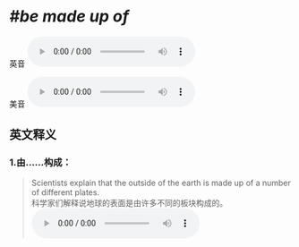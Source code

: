 # ***\#be made up of*** 
英音
<audio src="./media/be made up of1.aac" controls="controls"></audio>

美音
<audio src="./media/be made up of2.aac" controls="controls"></audio>



  

英文释义
---
### 1.**由……构成：**  

 > Scientists explain that the outside of the earth is made up of a number of different plates.  
 > 科学家们解释说地球的表面是由许多不同的板块构成的。    
<audio src="./media/explain-2.aac" controls="controls"></audio>


